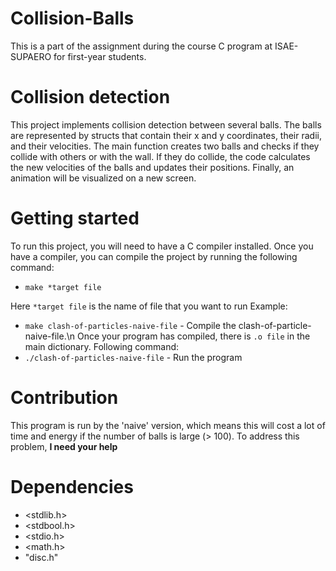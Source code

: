 # Collision-Balls
This is a part of the assignment during the course C program at ISAE-SUPAERO for first-year students.  

# Collision detection
This project implements collision detection between several balls. The balls are represented by structs that contain their x and y coordinates, their radii, and their velocities. The main function creates two balls and checks if they collide with others or with the wall. If they do collide, the code calculates the new velocities of the balls and updates their positions. Finally, an animation will be visualized on a new screen.

# Getting started
To run this project, you will need to have a C compiler installed. Once you have a compiler, you can compile the project by running the following command:

* `make *target file`

Here `*target file` is the name of file that you want to run
Example:
* `make clash-of-particles-naive-file` - Compile the clash-of-particle-naive-file.\n
Once your program has compiled, there is `.o file` in the main dictionary.
Following command:
* `./clash-of-particles-naive-file` - Run the program

# Contribution

This program is run by the 'naive' version, which means this will cost a lot of time and energy if the number of balls is large (> 100). To address this problem, **I need your help**

# Dependencies
* <stdlib.h> 
* <stdbool.h>
* <stdio.h>
* <math.h>
* "disc.h"
